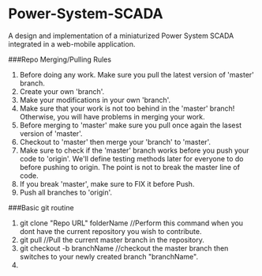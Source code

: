 Power-System-SCADA
==================

A design and implementation of a miniaturized Power System SCADA integrated in a web-mobile application.


###Repo Merging/Pulling Rules


1. Before doing any work. Make sure you pull the latest version of 'master' branch.
2. Create your own 'branch'.
3. Make your modifications in your own 'branch'.
4. Make sure that your work is not too behind in the 'master' branch! Otherwise, you will have problems in merging your work.
5. Before merging to 'master' make sure you pull once again the lasest version of 'master'.
6. Checkout to 'master' then merge your 'branch' to 'master'.
7. Make sure to check if the 'master' branch works before you push your code to 'origin'. We'll define testing methods later for everyone to do before pushing to origin. The point is not to break the master line of code.
8. If you break 'master', make sure to FIX it before Push.
9. Push all branches to 'origin'.

###Basic git routine
1. git clone "Repo URL" folderName     //Perform this command when you dont have the current repository you wish to contribute.
2. git pull //Pull the current master branch in the repository.
3. git checkout -b branchName //checkout the master branch then switches to your newly created branch "branchName".
4. 
